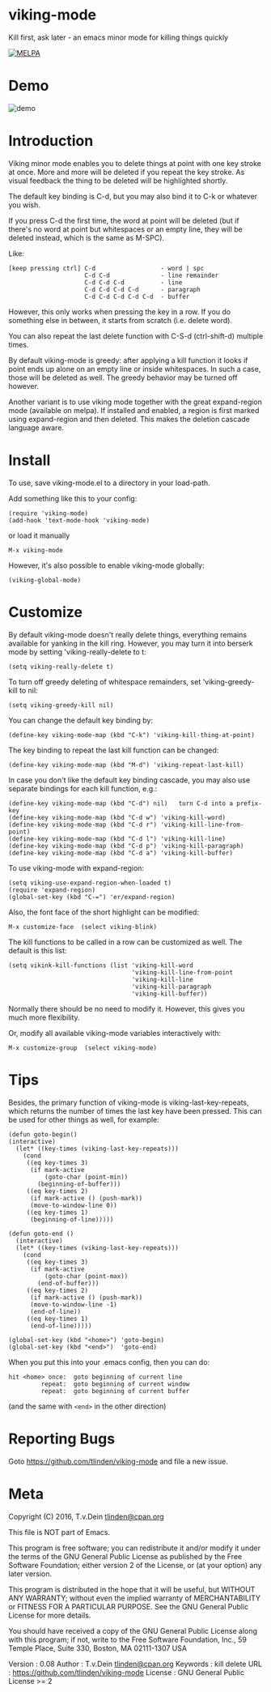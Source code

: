 # viking-mode
Kill first, ask later - an emacs minor mode for killing things quickly

[![MELPA](http://melpa.org/packages/viking-mode-badge.svg)](http://melpa.org/#/viking-mode)

# Demo

![demo](http://www.daemon.de/idisk/Misc/viking-mode-demo.gif)

# Introduction

Viking minor mode  enables you to delete things at  point with one key
stroke at once.  More  and more will be deleted if  you repeat the key
stroke. As visual feedback the thing to be deleted will be highlighted
shortly.

The default  key binding is C-d,  but you may  also bind it to  C-k or
whatever you wish.

If you  press C-d the  first time, the word  at point will  be deleted
(but if  there's no word  at point but  whitespaces or an  empty line,
they will be deleted instead, which is the same as M-SPC).

Like:

    [keep pressing ctrl] C-d                  - word | spc
                         C-d C-d              - line remainder
                         C-d C-d C-d          - line
                         C-d C-d C-d C-d      - paragraph
                         C-d C-d C-d C-d C-d  - buffer

However, this  only works when  pressing the key in  a row. If  you do
something else in between, it starts from scratch (i.e.  delete word).

You can also repeat the last delete function with C-S-d (ctrl-shift-d)
multiple times.

By default  viking-mode is greedy:  after applying a kill  function it
looks if point  ends up alone on an empty  line or inside whitespaces.
In such a case, those will be deleted as well. The greedy behavior may
be turned off however.

Another  variant  is  to  use  viking mode  together  with  the  great
expand-region mode (available  on melpa). If installed  and enabled, a
region  is first  marked using  expand-region and  then deleted.  This
makes the deletion cascade language aware.

# Install

To use, save viking-mode.el to a directory in your load-path.

Add something like this to your config:

    (require 'viking-mode)
    (add-hook 'text-mode-hook 'viking-mode)

or load it manually

    M-x viking-mode

However, it's also possible to enable viking-mode globally:

    (viking-global-mode)

# Customize

By  default  viking-mode  doesn't  really  delete  things,  everything
remains available for yanking in the  kill ring. However, you may turn
it into berserk mode by setting 'viking-really-delete to t:

    (setq viking-really-delete t)

To   turn  off   greedy   deleting  of   whitespace  remainders,   set
'viking-greedy-kill to nil:

    (setq viking-greedy-kill nil)

You can change the default key binding by:

    (define-key viking-mode-map (kbd "C-k") 'viking-kill-thing-at-point)

The key binding to repeat the last kill function can be changed:

    (define-key viking-mode-map (kbd "M-d") 'viking-repeat-last-kill)

In case you  don't like the default key binding  cascade, you may also
use separate bindings for each kill function, e.g.:

    (define-key viking-mode-map (kbd "C-d") nil)   turn C-d into a prefix-key
    (define-key viking-mode-map (kbd "C-d w") 'viking-kill-word)
    (define-key viking-mode-map (kbd "C-d r") 'viking-kill-line-from-point)
    (define-key viking-mode-map (kbd "C-d l") 'viking-kill-line)
    (define-key viking-mode-map (kbd "C-d p") 'viking-kill-paragraph)
    (define-key viking-mode-map (kbd "C-d a") 'viking-kill-buffer)

To use viking-mode with expand-region:

    (setq viking-use-expand-region-when-loaded t)
    (require 'expand-region)
    (global-set-key (kbd "C-=") 'er/expand-region)

Also, the font face of the short highlight can be modified:

    M-x customize-face  (select viking-blink)

The kill functions to be called in a row can be customized as well. The
default is this list:

    (setq vikink-kill-functions (list 'viking-kill-word
                                      'viking-kill-line-from-point
                                      'viking-kill-line
                                      'viking-kill-paragraph
                                      'viking-kill-buffer))

Normally there should be no need  to modify it. However, this gives
you much more flexibility.

Or, modify all available viking-mode variables interactively with:

    M-x customize-group  (select viking-mode)

# Tips

Besides, the primary function of viking-mode is viking-last-key-repeats,
which returns the number of times the last key have been pressed.
This can be used for other things as well, for example:

    (defun goto-begin()
    (interactive)
      (let* ((key-times (viking-last-key-repeats)))
        (cond
         ((eq key-times 3)
          (if mark-active
              (goto-char (point-min))
            (beginning-of-buffer))) 
         ((eq key-times 2)
          (if mark-active () (push-mark))
          (move-to-window-line 0)) 
         ((eq key-times 1)
          (beginning-of-line)))))
    
    (defun goto-end ()
      (interactive)
      (let* ((key-times (viking-last-key-repeats)))
        (cond
         ((eq key-times 3)
          (if mark-active
              (goto-char (point-max))
            (end-of-buffer))) 
         ((eq key-times 2)
          (if mark-active () (push-mark))
          (move-to-window-line -1)
          (end-of-line)) 
         ((eq key-times 1)
          (end-of-line)))))
    
    (global-set-key (kbd "<home>") 'goto-begin)
    (global-set-key (kbd "<end>")  'goto-end)

When you put this into your .emacs config, then you can do:

    hit <home> once:  goto beginning of current line
             repeat:  goto beginning of current window
             repeat:  goto beginning of current buffer
   
(and the same with ```<end>``` in the other direction)

# Reporting Bugs

Goto https://github.com/tlinden/viking-mode and file a new issue.

# Meta

Copyright (C) 2016, T.v.Dein <tlinden@cpan.org>

This file is NOT part of Emacs.

This program is  free software; you can redistribute  it and/or modify
it under the  terms of the GNU General Public  License as published by
the Free Software Foundation; either version  2 of the License, or (at
your option) any later version.

This program  is distributed in the  hope that it will  be useful, but
WITHOUT   ANY  WARRANTY;   without  even   the  implied   warranty  of
MERCHANTABILITY  or FITNESS  FOR A  PARTICULAR PURPOSE.   See the  GNU
General Public License for more details.

You should  have received  a copy  of the  GNU General  Public License
along  with  this  program;  if   not,  write  to  the  Free  Software
Foundation, Inc.,  59 Temple Place,  Suite 330, Boston,  MA 02111-1307
USA
       
Version  : 0.08
Author   : T.v.Dein <tlinden@cpan.org>
Keywords : kill delete
URL      : https://github.com/tlinden/viking-mode
License  : GNU General Public License >= 2
